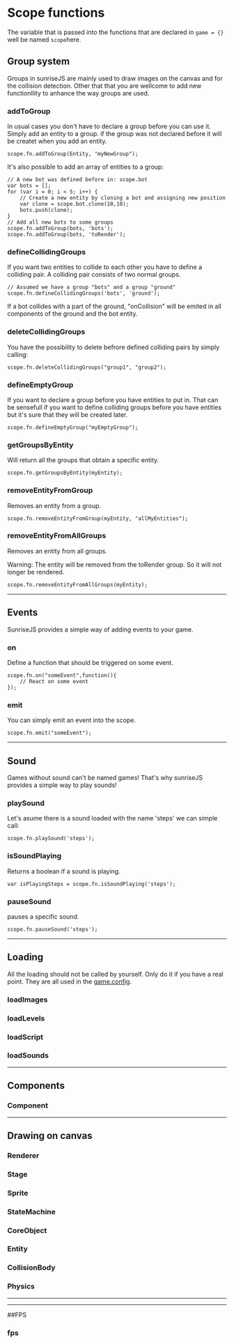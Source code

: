 Scope functions
=======

The variable that is passed into the functions that are declared in ```game = {}``` well be named ```scope```here.
## Group system

Groups in sunriseJS are mainly used to draw images on the canvas and for the collision detection. Other that that you are wellcome to add new functionllity to anhance the way groups are used.



### addToGroup
In usual cases you don't have to declare a group before you can use it. 
Simply add an entity to a group. if the group was not declared before it will be createt when you add an entity.

```
scope.fn.addToGroup(Entity, "myNewGroup");
```
It's also possible to add an array of entities to a group:
```
// A new bot was defined before in: scope.bot
var bots = [];
for (var i = 0; i < 5; i++) {
	// Create a new entity by cloning a bot and assigning new position
	var clone = scope.bot.clone(10,10);
	bots.push(clone);
}
// Add all new bots to some groups
scope.fn.addToGroup(bots, 'bots');
scope.fn.addToGroup(bots, 'toRender');
```


### defineCollidingGroups
If you want two entities to collide to each other you have to define a colliding pair.
A colliding pair consists of two normal groups.
```
// Assumed we have a group "bots" and a group "ground"
scope.fn.defineCollidingGroups('bots', 'ground');
```
If a bot collides with a part of the ground, "onCollision" will be emited in all components of the ground and the bot entity.
### deleteCollidingGroups
You have the possibility to delete befrore defined colliding pairs by simply calling: 

```
scope.fn.deleteCollidingGroups("group1", "group2");
```
### defineEmptyGroup
If you want to declare a group before you have entities to put in. That can be sensefull if you want to define colliding groups before you have entities but it's sure that they will be created later.

```
scope.fn.defineEmptyGroup("myEmptyGroup");
``` 
### getGroupsByEntity
Will return all the groups that obtain a specific entity.

```
scope.fn.getGroupsByEntity(myEntity);
``` 
### removeEntityFromGroup
Removes an entity from a group.

```
scope.fn.removeEntityFromGroup(myEntity, "allMyEntities");
```
### removeEntityFromAllGroups
Removes an entity from all groups.

Warning: The entity will be removed from the toRender group. So it will not longer be rendered. 

```
scope.fn.removeEntityFromAllGroups(myEntity);
```

*****

## Events
SunriseJS provides a simple way of adding events to your game. 
### on
Define a function that should be triggered on some event.

```
scope.fn.on("someEvent",function(){
	// React on some event
});
```
### emit
You can simply emit an event into the scope.
```
scope.fn.emit("someEvent");
```

*****

## Sound
Games without sound can't be named games! That's why sunriseJS provides a simple way to play sounds!
### playSound
Let's asume there is a sound loaded with the name 'steps' we can simple call:
```
scope.fn.playSound('steps');
```
### isSoundPlaying
Returns a boolean if a sound is playing. 
```
var isPlayingSteps = scope.fn.isSoundPlaying('steps');
```
### pauseSound
pauses a specific sound.
```
scope.fn.pauseSound('steps');
```

***** 

## Loading
All the loading should not be called by yourself. Only do it if you have a real point.
They are all used in the [game.config](gameconfig.md).
### loadImages
### loadLevels
### loadScript
### loadSounds

*****

## Components

### Component

*****

## Drawing on canvas
### Renderer
### Stage
### Sprite
### StateMachine
### CoreObject
### Entity
### CollisionBody
### Physics

*****




*****
##FPS
### fps






